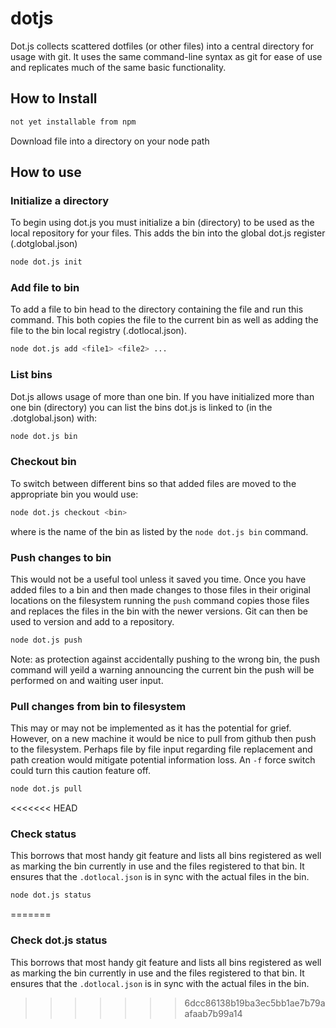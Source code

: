 # dotjs

Dot.js collects scattered dotfiles (or other files) into a central directory for usage with git. It uses the same command-line syntax as git for ease of use and replicates much of the same basic functionality. 


## How to Install
```bash
not yet installable from npm
```
Download file into a directory on your node path

## How to use

### Initialize a directory
To begin using dot.js you must initialize a bin (directory) to be used as the local repository for your files. This adds the bin into the global dot.js register (.dotglobal.json)

```bash
node dot.js init
```

### Add file to bin
To add a file to bin head to the directory containing the file and run this command. This both copies the file to the current bin as well as adding the file to the bin local registry (.dotlocal.json).
```bash
node dot.js add <file1> <file2> ...
```

### List bins
Dot.js allows usage of more than one bin. If you have initialized more than one bin (directory) you can list the bins dot.js is linked to (in the .dotglobal.json) with:
```bash
node dot.js bin
```

### Checkout bin
To switch between different bins so that added files are moved to the appropriate bin you would use:
```bash
node dot.js checkout <bin>
```
where <bin> is the name of the bin as listed by the `node dot.js bin` command.

### Push changes to bin
This would not be a useful tool unless it saved you time. Once you have added files to a bin and then made changes to those files in their original locations on the filesystem running the `push` command copies those files and replaces the files in the bin with the newer versions. Git can then be used to version and add to a repository.
```bash
node dot.js push
```
Note: as protection against accidentally pushing to the wrong bin, the push command will yeild a warning announcing the current bin the push will be performed on and waiting user input.

### Pull changes from bin to filesystem
This may or may not be implemented as it has the potential for grief. However, on a new machine it would be nice to pull from github then push to the filesystem. Perhaps file by file input regarding file replacement and path creation would mitigate potential information loss. An `-f` force switch could turn this caution feature off.
```bash
node dot.js pull
```

<<<<<<< HEAD
### Check status
This borrows that most handy git feature and lists all bins registered as well as marking the bin currently in use and the files registered to that bin. It ensures that the `.dotlocal.json` is in sync with the actual files in the bin.
```bash
node dot.js status
```
=======
### Check dot.js status
This borrows that most handy git feature and lists all bins registered as well as marking the bin currently in use and the files registered to that bin. It ensures that the `.dotlocal.json` is in sync with the actual files in the bin.

>>>>>>> 6dcc86138b19ba3ec5bb1ae7b79aafaab7b99a14

